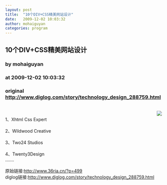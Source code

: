 ```yaml
---
layout: post
title:  "10个DIV+CSS精美网站设计"
date:   2009-12-02 10:03:32
author: mohaiguyan
categories: program
---
```


## 10个DIV+CSS精美网站设计
### by mohaiguyan
### at 2009-12-02 10:03:32
### original <http://www.diglog.com/story/technology_design_288759.html>

<br><a href="http://www.diglog.com/story/technology_design_288759.html"><img style="float:right" border="0" src="http://img.diglog.com/img/2009/12/thumb_c58cdb9d690546ac91e49e63e8f9e884.jpg"></a><br>1、Xhtml Css Expert <br><br>2、Wildwood Creative <br><br>3、Two24 Studios <br><br>4、Twenty3Design <br>.......<br><br>原始链接:<a href="http://www.36ria.cn/?p=499">http://www.36ria.cn/?p=499</a><br>diglog链接:<a href="http://www.diglog.com/story/technology_design_288759.html">http://www.diglog.com/story/technology_design_288759.html</a>